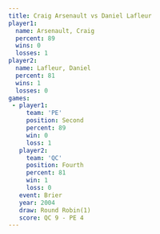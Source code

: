 ```yaml
---
title: Craig Arsenault vs Daniel Lafleur
player1:                
  name: Arsenault, Craig
  percent: 89           
  wins: 0               
  losses: 1             
player2:                
  name: Lafleur, Daniel 
  percent: 81           
  wins: 1               
  losses: 0             
games:
 - player1:          
     team: 'PE'      
     position: Second
     percent: 89     
     win: 0          
     loss: 1         
   player2:          
     team: 'QC'      
     position: Fourth
     percent: 81     
     win: 1          
     loss: 0         
   event: Brier        
   year: 2004          
   draw: Round Robin(1)
   score: QC 9 - PE 4  
---
```

